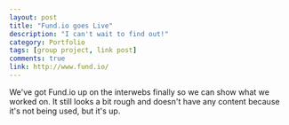 ```yaml
---
layout: post
title: "Fund.io goes Live"
description: "I can't wait to find out!"
category: Portfolio
tags: [group project, link post]
comments: true
link: http://www.fund.io/
---
```


We've got Fund.io up on the interwebs finally so we can show what we worked on. It still looks a bit rough and doesn't have any content because it's not being used, but it's up.